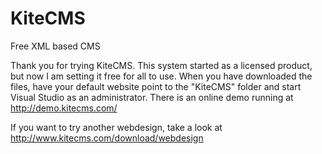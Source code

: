 # KiteCMS
Free XML based CMS

Thank you for trying KiteCMS.
This system started as a licensed product, but now I am setting it free for all to use.
When you have downloaded the files, have your default website point to the "KiteCMS" folder and start Visual Studio as an administrator.
There is an online demo running at http://demo.kitecms.com/

If you want to try another webdesign, take a look at http://www.kitecms.com/download/webdesign 
